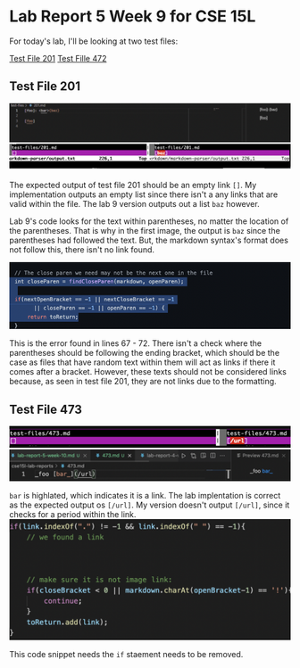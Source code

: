 # Lab Report 5 Week 9 for CSE 15L

For today's lab, I'll be looking at two test files:

[Test File 201](https://github.com/nidhidhamnani/markdown-parser/blob/main/test-files/201.md)
[Test Fille 472](https://github.com/nidhidhamnani/markdown-parser/blob/main/test-files/473.md)

## Test File 201

![Image](9sc1.png)
![Image](9sc2.png)

The expected output of test file 201 should be an empty link `[]`. My implementation outputs an empty list since there isn't a any links that are valid within the file. The lab 9 version outputs out a list `baz` however.

Lab 9's code looks for the text within parentheses, no matter the location of the parentheses. That is why in the first image, the output is `baz` since the parentheses had followed the text. But, the markdown syntax's format does not follow this, there isn't no link found.

![Image](9sc3.png)

This is the error found in lines 67 - 72. There isn't a check where the parentheses should be following the ending bracket, which should be the case as files that have random text within them will act as links if there it comes after a bracket. However, these texts should not be considered links because, as seen in test file 201, they are not links due to the formatting.

## Test File 473

![Image](9sc4.png)
![Image](9sc5.png)

`bar` is highlated, which indicates it is a link. The lab implentation is correct as the expected output os `[/url]`. My version doesn't output `[/url]`, since it checks for a period within the link. 
![Image](9sc6.png)

This code snippet needs the `if` staement needs to be removed. 
